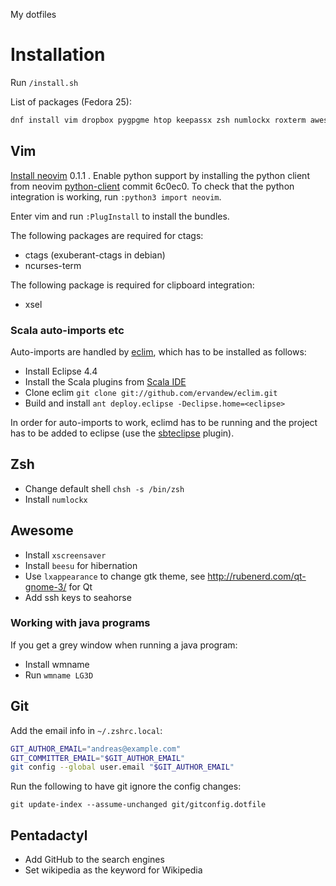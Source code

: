 My dotfiles

# Installation

Run `/install.sh`

List of packages (Fedora 25):
```zsh
dnf install vim dropbox pygpgme htop keepassx zsh numlockx roxterm awesome tmux vicious ctags ncurses-term xsel xscreensaver beesu lxappearance wmname util-linux-user hub

```

## Vim

[Install neovim](https://github.com/neovim/neovim/wiki/Installing-Neovim) 0.1.1
. Enable python support by installing the python client from neovim
[python-client](https://github.com/neovim/python-client) commit 6c0ec0. To
check that the python integration is working, run `:python3 import neovim`.

Enter vim and run `:PlugInstall` to install the bundles.

The following packages are required for ctags:
* ctags (exuberant-ctags in debian)
* ncurses-term

The following package is required for clipboard integration:
* xsel

### Scala auto-imports etc

Auto-imports are handled by [eclim](http://eclim.org/), which has to be
installed as follows:
* Install Eclipse 4.4
* Install the Scala plugins from [Scala IDE](http://scala-ide.org/download/current.html)
* Clone eclim `git clone git://github.com/ervandew/eclim.git`
* Build and install `ant deploy.eclipse -Declipse.home=<eclipse>`

In order for auto-imports to work, eclimd has to be running and the project has
to be added to eclipse (use the
[sbteclipse](https://github.com/typesafehub/sbteclipse) plugin).

## Zsh

* Change default shell `chsh -s /bin/zsh`
* Install `numlockx`

## Awesome

* Install `xscreensaver`
* Install `beesu` for hibernation
* Use `lxappearance` to change gtk theme, see http://rubenerd.com/qt-gnome-3/ for Qt
* Add ssh keys to seahorse

### Working with java programs

If you get a grey window when running a java program:

* Install wmname
* Run `wmname LG3D`

## Git

Add the email info in `~/.zshrc.local`:

```zsh
GIT_AUTHOR_EMAIL="andreas@example.com"
GIT_COMMITTER_EMAIL="$GIT_AUTHOR_EMAIL"
git config --global user.email "$GIT_AUTHOR_EMAIL"
```

Run the following to have git ignore the config changes:

    git update-index --assume-unchanged git/gitconfig.dotfile

## Pentadactyl

* Add GitHub to the search engines
* Set wikipedia as the keyword for Wikipedia
